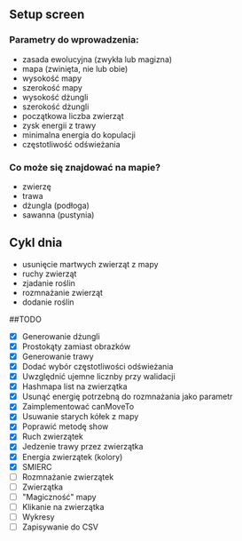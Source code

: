 ## Setup screen

### Parametry do wprowadzenia: 
- zasada ewolucyjna (zwykła lub magizna)
- mapa (zwinięta, nie lub obie)
- wysokość mapy
- szerokość mapy
- wysokość dżungli
- szerokość dżungli
- początkowa liczba zwierząt
- zysk energii z trawy
- minimalna energia do kopulacji
- częstotliwość odświeżania

### Co może się znajdować na mapie?
- zwierzę
- trawa
- dżungla (podłoga)
- sawanna (pustynia)

## Cykl dnia
- usunięcie martwych zwierząt z mapy
- ruchy zwierząt
- zjadanie roślin
- rozmnażanie zwierząt
- dodanie roślin

##TODO
- [x] Generowanie dżungli
- [x] Prostokąty zamiast obrazków
- [x] Generowanie trawy
- [x] Dodać wybór częstotliwości odświeżania
- [x] Uwzględnić ujemne licznby przy walidacji
- [x] Hashmapa list na zwierzątka
- [x] Usunąć energię potrzebną do rozmnażania jako parametr
- [x] Zaimplementować canMoveTo
- [x] Usuwanie starych kółek z mapy
- [x] Poprawić metodę show
- [x] Ruch zwierzątek
- [x] Jedzenie trawy przez zwierzątka
- [x] Energia zwierzątek (kolory)
- [x] SMIERC
- [ ] Rozmnażanie zwierzątek
- [ ] Zwierzątka
- [ ] "Magiczność" mapy
- [ ] Klikanie na zwierzątka
- [ ] Wykresy
- [ ] Zapisywanie do CSV